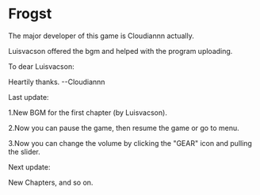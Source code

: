 # Frogst

The major developer of this game is Cloudiannn actually.

Luisvacson offered the bgm and helped with the program uploading.

To dear Luisvacson:

  Heartily thanks.    --Cloudiannn

Last update:

1.New BGM for the first chapter (by Luisvacson).

2.Now you can pause the game, then resume the game or go to menu.

3.Now you can change the volume by clicking the "GEAR" icon and pulling the slider.

Next update:

New Chapters, and so on.
